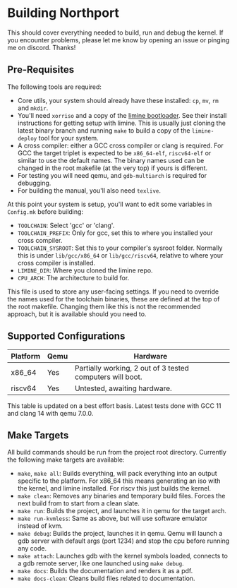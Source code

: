# Building Northport

This should cover everything needed to build, run and debug the kernel. If you encounter problems, please let me know by opening an issue or pinging me on discord. Thanks!

## Pre-Requisites

The following tools are required:
- Core utils, your system should already have these installed: `cp`, `mv`, `rm` and `mkdir`.
- You'll need `xorriso` and a copy of the [limine bootloader](https://github.com/limine-bootloader/limine). See their install instructions for getting setup with limine. This is usually just cloning the latest binary branch and running `make` to build a copy of the `limine-deploy` tool for your system.
- A cross compiler: either a GCC cross compiler or clang is required. For GCC the target triplet is expected to be `x86_64-elf`, `riscv64-elf` or similar to use the default names. The binary names used can be changed in the root makefile  (at the very top) if yours is different.
- For testing you will need qemu, and `gdb-multiarch` is required for debugging.
- For building the manual, you'll also need `texlive`.

At this point your system is setup, you'll want to edit some variables in `Config.mk` before building:
- `TOOLCHAIN`: Select 'gcc' or 'clang'.
- `TOOLCHAIN_PREFIX`: Only for gcc, set this to where you installed your cross compiler.
- `TOOLCHAIN_SYSROOT`: Set this to your compiler's sysroot folder. Normally this is under `lib/gcc/x86_64` or `lib/gcc/riscv64`, relative to where your cross compiler is installed.
- `LIMINE_DIR`: Where you cloned the limine repo.
- `CPU_ARCH`: The architecture to build for.

This file is used to store any user-facing settings. If you need to override the names used for the toolchain binaries, these are defined at the top of the root makefile. Changing them like this is not the recommended approach, but it is available should you need to.

## Supported Configurations

| Platform | Qemu | Hardware                  |
|----------|------|---------------------------|
| x86_64   | Yes  | Partially working, 2 out of 3 tested computers will boot. |
| riscv64  | Yes  | Untested, awaiting hardware. |

This table is updated on a best effort basis. Latest tests done with GCC 11 and clang 14 with qemu 7.0.0.

## Make Targets

All build commands should be run from the project root directory. Currently the following make targets are available:
- `make`, `make all`: Builds everything, will pack everything into an output specific to the platform. For x86_64 this means generating an iso with the kernel, and limine installed. For riscv this just builds the kernel.
- `make clean`: Removes any binaries and temporary build files. Forces the next build from to start from a clean slate.
- `make run`: Builds the project, and launches it in qemu for the target arch.
- `make run-kvmless`: Same as above, but will use software emulator instead of kvm.
- `make debug`: Builds the project, launches it in qemu. Qemu will launch a gdb server with default args (port 1234) and stop the cpu before running any code.
- `make attach`: Launches gdb with the kernel symbols loaded, connects to a gdb remote server, like one launched using `make debug`.
- `make docs`: Builds the documentation and renders it as a pdf.
- `make docs-clean`: Cleans build files related to documentation.
